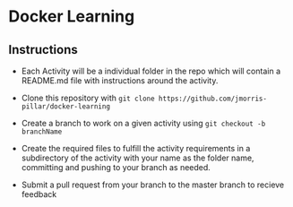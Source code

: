 # Docker Learning

## Instructions

* Each Activity will be a individual folder in the repo which will contain a README.md file with instructions around the activity.  

* Clone this repository with `git clone https://github.com/jmorris-pillar/docker-learning`

* Create a branch to work on a given activity using `git checkout -b branchName`

* Create the required files to fulfill the activity requirements in a subdirectory of the activity with your name as the folder name, committing and pushing to your branch as needed.

* Submit a pull request from your branch to the master branch to recieve feedback
